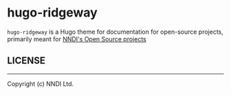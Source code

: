 # hugo-ridgeway  

`hugo-ridgeway` is a Hugo theme for documentation for open-source projects, primarily meant for [NNDI's Open Source projects](https://github.com/nndi-oss)



## LICENSE

---

Copyright (c) NNDI Ltd.